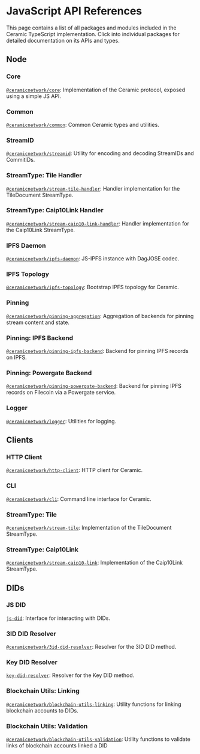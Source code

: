 # JavaScript API References

This page contains a list of all packages and modules included in the Ceramic TypeScript implementation. Click into individual packages for detailed documentation on its APIs and types.

## Node

### Core
[`@ceramicnetwork/core`](https://developers.ceramic.network/reference/typescript/modules/_ceramicnetwork_core.html): Implementation of the Ceramic protocol, exposed using a simple JS API.

### Common
[`@ceramicnetwork/common`](https://developers.ceramic.network/reference/typescript/modules/_ceramicnetwork_common.html): Common Ceramic types and utilities.

### StreamID
[`@ceramicnetwork/streamid`](https://developers.ceramic.network/reference/typescript/modules/_ceramicnetwork_streamid.html): Utility for encoding and decoding StreamIDs and CommitIDs.

### StreamType: Tile Handler
[`@ceramicnetwork/stream-tile-handler`](https://developers.ceramic.network/reference/typescript/modules/_ceramicnetwork_stream_tile_handler.html): Handler implementation for the TileDocument StreamType.

### StreamType: Caip10Link Handler
[`@ceramicnetwork/stream-caip10-link-handler`](https://developers.ceramic.network/reference/typescript/modules/_ceramicnetwork_stream_caip10_link_handler.html): Handler implementation for the Caip10Link StreamType.

### IPFS Daemon
[`@ceramicnetwork/ipfs-daemon`](https://developers.ceramic.network/reference/typescript/modules/_ceramicnetwork_ipfs_daemon.html): JS-IPFS instance with DagJOSE codec.

### IPFS Topology
[`@ceramicnetwork/ipfs-topology`](https://developers.ceramic.network/reference/typescript/modules/_ceramicnetwork_ipfs_topology.html): Bootstrap IPFS topology for Ceramic.

### Pinning
[`@ceramicnetwork/pinning-aggregation`](https://developers.ceramic.network/reference/typescript/modules/_ceramicnetwork_pinning_aggregation.html): Aggregation of backends for pinning stream content and state.

### Pinning: IPFS Backend
[`@ceramicnetwork/pinning-ipfs-backend`](https://developers.ceramic.network/reference/typescript/modules/_ceramicnetwork_pinning_ipfs_backend.html): Backend for pinning IPFS records on IPFS.

### Pinning: Powergate Backend
[`@ceramicnetwork/pinning-powergate-backend`](https://developers.ceramic.network/reference/typescript/modules/_ceramicnetwork_pinning_powergate_backend.html): Backend for pinning IPFS records on Filecoin via a Powergate service.

### Logger
[`@ceramicnetwork/logger`](https://developers.ceramic.network/reference/typescript/modules/_ceramicnetwork_logger.html): Utilities for logging.

## Clients

### HTTP Client
[`@ceramicnetwork/http-client`](https://developers.ceramic.network/reference/typescript/modules/_ceramicnetwork_http_client.html): HTTP client for Ceramic.

### CLI
[`@ceramicnetwork/cli`](https://developers.ceramic.network/reference/typescript/modules/_ceramicnetwork_cli.html): Command line interface for Ceramic.

### StreamType: Tile
[`@ceramicnetwork/stream-tile`](https://developers.ceramic.network/reference/typescript/modules/_ceramicnetwork_stream_tile.html): Implementation of the TileDocument StreamType.

### StreamType: Caip10Link
[`@ceramicnetwork/stream-caip10-link`](https://developers.ceramic.network/reference/typescript/modules/_ceramicnetwork_stream_caip10_link.html): Implementation of the Caip10Link StreamType.

## DIDs

### JS DID
[`js-did`](https://ceramicnetwork.github.io/js-did/classes/did.html): Interface for interacting with DIDs.

### 3ID DID Resolver
[`@ceramicnetwork/3id-did-resolver`](https://developers.ceramic.network/reference/typescript/modules/_ceramicnetwork_3id_did_resolver.html): Resolver for the 3ID DID method.

### Key DID Resolver
[`key-did-resolver`](https://developers.ceramic.network/reference/typescript/modules/key_did_resolver.html): Resolver for the Key DID method.

### Blockchain Utils: Linking
[`@ceramicnetwork/blockchain-utils-linking`](https://developers.ceramic.network/reference/typescript/modules/_ceramicnetwork_blockchain_utils_linking.html): Utility functions for linking blockchain accounts to DIDs.

### Blockchain Utils: Validation
[`@ceramicnetwork/blockchain-utils-validation`](https://developers.ceramic.network/reference/typescript/modules/_ceramicnetwork_blockchain_utils_validation.html): Utility functions to validate links of blockchain accounts linked a DID
